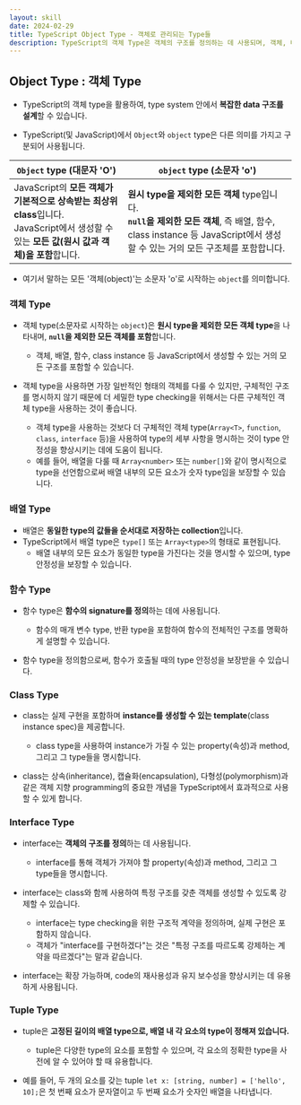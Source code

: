```yaml
---
layout: skill
date: 2024-02-29
title: TypeScript Object Type - 객체로 관리되는 Type들
description: TypeScript의 객체 Type은 객체의 구조를 정의하는 데 사용되며, 객체, 배열, 함수, class instance 등 다양한 객체를 다룰 수 있습니다.
---
```



## Object Type : 객체 Type

- TypeScript의 객체 type을 활용하여, type system 안에서 **복잡한 data 구조를 설계**할 수 있습니다.

- TypeScript(및 JavaScript)에서 `Object`와 `object` type은 다른 의미를 가지고 구분되어 사용됩니다.

| `Object` type (대문자 'O') | `object` type (소문자 'o') |
| --- | --- |
| JavaScript의 **모든 객체가 기본적으로 상속받는 최상위 class**입니다.<br>JavaScript에서 생성할 수 있는 **모든 값(원시 값과 객체)을 포함**합니다. | **원시 type을 제외한 모든 객체** type입니다.<br>**`null`을 제외한 모든 객체**, 즉 배열, 함수, class instance 등 JavaScript에서 생성할 수 있는 거의 모든 구조체를 포함합니다. |

- 여기서 말하는 모든 '객체(object)'는 소문자 'o'로 시작하는 `object`를 의미합니다.


### 객체 Type

- 객체 type(소문자로 시작하는 `object`)은 **원시 type을 제외한 모든 객체 type**을 나타내며, **`null`을 제외한 모든 객체를 포함**합니다.
    - 객체, 배열, 함수, class instance 등 JavaScript에서 생성할 수 있는 거의 모든 구조를 포함할 수 있습니다.

- 객체 type을 사용하면 가장 일반적인 형태의 객체를 다룰 수 있지만, 구체적인 구조를 명시하지 않기 때문에 더 세밀한 type checking을 위해서는 다른 구체적인 객체 type을 사용하는 것이 좋습니다.
    - 객체 type을 사용하는 것보다 더 구체적인 객체 type(`Array<T>`, `function`, `class`, `interface` 등)을 사용하여 type의 세부 사항을 명시하는 것이 type 안정성을 향상시키는 데에 도움이 됩니다.
    - 예를 들어, 배열을 다룰 때 `Array<number>` 또는 `number[]`와 같이 명시적으로 type을 선언함으로써 배열 내부의 모든 요소가 숫자 type임을 보장할 수 있습니다.


### 배열 Type

- 배열은 **동일한 type의 값들을 순서대로 저장하는 collection**입니다.
- TypeScript에서 배열 type은 `type[]` 또는 `Array<type>`의 형태로 표현됩니다.
    - 배열 내부의 모든 요소가 동일한 type을 가진다는 것을 명시할 수 있으며, type 안정성을 보장할 수 있습니다.


### 함수 Type

- 함수 type은 **함수의 signature를 정의**하는 데에 사용됩니다.
    - 함수의 매개 변수 type, 반환 type을 포함하여 함수의 전체적인 구조를 명확하게 설명할 수 있습니다.

- 함수 type을 정의함으로써, 함수가 호출될 때의 type 안정성을 보장받을 수 있습니다.


### Class Type

- class는 실제 구현을 포함하며 **instance를 생성할 수 있는 template**(class instance spec)을 제공합니다.
    - class type을 사용하여 instance가 가질 수 있는 property(속성)과 method, 그리고 그 type들을 명시합니다.

- class는 상속(inheritance), 캡슐화(encapsulation), 다형성(polymorphism)과 같은 객체 지향 programming의 중요한 개념을 TypeScript에서 효과적으로 사용할 수 있게 합니다.


### Interface Type

- interface는 **객체의 구조를 정의**하는 데 사용됩니다.
    - interface를 통해 객체가 가져야 할 property(속성)과 method, 그리고 그 type들을 명시합니다.

- interface는 class와 함께 사용하여 특정 구조를 갖춘 객체를 생성할 수 있도록 강제할 수 있습니다.
    - interface는 type checking을 위한 구조적 계약을 정의하며, 실제 구현은 포함하지 않습니다.
    - 객체가 "interface를 구현하겠다"는 것은 "특정 구조를 따르도록 강제하는 계약을 따르겠다"는 말과 같습니다.

- interface는 확장 가능하며, code의 재사용성과 유지 보수성을 향상시키는 데 유용하게 사용됩니다.


### Tuple Type

- tuple은 **고정된 길이의 배열 type으로, 배열 내 각 요소의 type이 정해져 있습니다.**
    - tuple은 다양한 type의 요소를 포함할 수 있으며, 각 요소의 정확한 type을 사전에 알 수 있어야 할 때 유용합니다.

- 예를 들어, 두 개의 요소를 갖는 tuple `let x: [string, number] = ['hello', 10];`은 첫 번째 요소가 문자열이고 두 번째 요소가 숫자인 배열을 나타냅니다.
